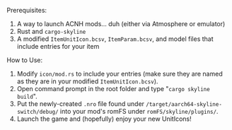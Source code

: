 Prerequisites: 
1. A way to launch ACNH mods... duh (either via Atmosphere or emulator)
2. Rust and `cargo-skyline`
3. A modified `ItemUnitIcon.bcsv`, `ItemParam.bcsv`, and model files that include entries for your item

How to Use:
1. Modify `icon/mod.rs` to include your entries (make sure they are named as they are in your modified `ItemUnitIcon.bcsv`).
2. Open command prompt in the root folder and type "`cargo skyline build`".
3. Put the newly-created `.nro` file found under `/target/aarch64-skyline-switch/debug/` into your mod's romFS under `romFS/skyline/plugins/`.
4. Launch the game and (hopefully) enjoy your new UnitIcons!
